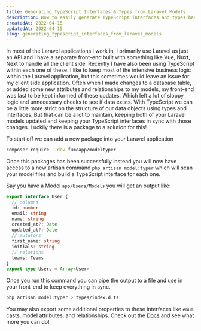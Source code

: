 ```yaml
---
title: Generating TypeScript Interfaces & Types from Laravel Models
description: How to easily generate TypeScript interfaces and types based off your Laravel models.
createdAt: 2022-04-15
updatedAt: 2022-04-15
slug: generating_typescript_interfaces_from_laravel_models
---
```


In most of the Laravel applications I work in, I primarily use Laravel as just an API and I have a separate front-end built with something like Vue, Nuxt, Next to handle all the client side. Recently I have also been using TypeScript within each one of these. I like to keep most of the intensive business logic within the Laravel application, but this sometimes would leave an issue for my client side application. Often when I made changes to a database table, or added some new attributes and relationships to my models, my front-end was last to be kept informed of these updates. Which left a lot of sloppy logic and unnecessary checks to see if data exists. With TypeScript we can be a little more strict on the structure of our data objects using types and interfaces. But that can be a lot to maintain, keeping both of your Laravel models updated and keeping your TypeScript interfaces in sync with those changes. Luckily there is a package to a solution for this!

To start off we can add a new package into your Laravel application

```bash
composer require --dev fumeapp/modeltyper
```

Once this packages has been successfully instead you will now have access to a new artisan command `php artisan model:typer` which will scan your model files and build a TypeScript interface for each one.

Say you have a Model `app/Users/Models` you will get an output like:
```ts
export interface User {
  // columns
  id: number
  email: string
  name: string
  created_at?: Date
  updated_at?: Date
  // mutators
  first_name: string
  initials: string
  // relations
  teams: Teams
}
export type Users = Array<User>
```

Once you run this command you can pipe the output to a file and use in your front-end to keep everything in sync.
```bash
php artisan model:typer > types/index.d.ts
```

You may also export some additional properties to these interfaces like `enum` casts, model attributes, and relationships. Check out the [Docs](https://github.com/fumeapp/modeltyper#readme) and see what more you can do!
